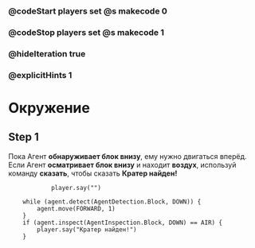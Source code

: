### @codeStart players set @s makecode 0
### @codeStop players set @s makecode 1

### @hideIteration true 
### @explicitHints 1


# Окружение

## Step 1
Пока Агент **обнаруживает блок внизу**, ему нужно двигаться вперёд. Если Агент **осматривает блок внизу** и находит **воздух**, используй команду **сказать**, чтобы сказать **Кратер найден!**



```template
            player.say("")
```
```ghost
    while (agent.detect(AgentDetection.Block, DOWN)) {
        agent.move(FORWARD, 1)
    }
    if (agent.inspect(AgentInspection.Block, DOWN) == AIR) {
        player.say("Кратер найден!")
    }
```